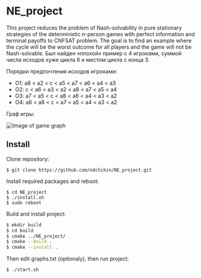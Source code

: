 # NE_project
This project reduces the problem of Nash-solvability in pure stationary strategies of the deterministic n-person games with perfect information and terminal payoffs to CNFSAT problem. The goal is to find an example where the cycle will be the worst outcome for all players and the game will not be Nash-solvable.
Был найден «плохой» пример с 4 игроками, суммой числа исходов хуже цикла 6 и местом цикла с конца 3. 

Порядки предпочтения исходов игроками:

* O1: a8 < a2 < c < a5 < a7 < a6 < a4 < a3
* O2: c < a6 < a3 < a2 < a8 < a7 < a5 < a4
* O3: a7 < a5 < c < a8 < a6 < a4 < a3 < a2
* O4: a6 < a8 < c < a7 < a5 < a4 < a3 < a2

Граф игры:

![Image of game graph](https://github.com/ndchikin/NE_project/blob/master/graph.png)
## Install
Clone repository:
```console
$ git clone https://github.com/ndchikin/NE_project.git
```
Install required packages and reboot:
```console
$ cd NE_project
$ ./install.sh
$ sudo reboot
```
Build and install project:
```bash
$ mkdir build
$ cd build
$ cmake ../NE_project/
$ cmake --build .
$ cmake --install .
```
Then edit graphs.txt (optionaly), then run project:
```bash
$ ./start.sh
```
